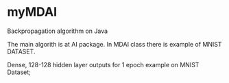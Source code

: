 # myMDAI
Backpropagation algorithm on Java


The main algorith is at AI package. In MDAI class there is example of MNIST DATASET.


Dense, 128-128 hidden layer outputs for  1 epoch example on MNIST Dataset;

[](example.png)
